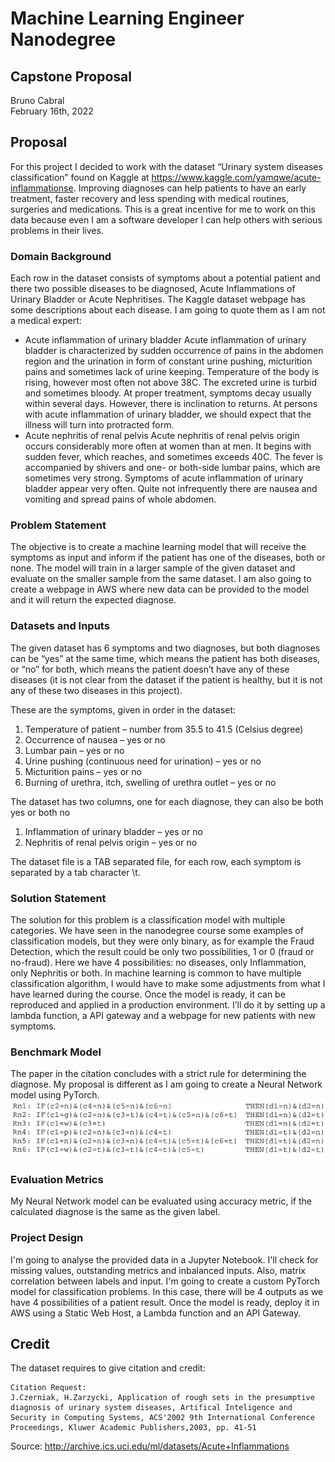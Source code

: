 # Machine Learning Engineer Nanodegree
## Capstone Proposal
Bruno Cabral  
February 16th, 2022

## Proposal
For this project I decided to work with the dataset “Urinary system diseases classification” found on Kaggle at https://www.kaggle.com/yamqwe/acute-inflammationse. Improving diagnoses can help patients to have an early treatment, faster recovery and less spending with medical routines, surgeries and medications. This is a great incentive for me to work on this data because even I am a software developer I can help others with serious problems in their lives.

### Domain Background
Each row in the dataset consists of symptoms about a potential patient and there two possible diseases to be diagnosed, Acute Inflammations of Urinary Bladder or Acute Nephritises. The Kaggle dataset webpage has some descriptions about each disease. I am going to quote them as I am not a medical expert:

- Acute inflammation of urinary bladder
Acute inflammation of urinary bladder is characterized by sudden occurrence of pains in the abdomen region and the urination in form of constant urine pushing, micturition pains and sometimes lack of urine keeping. Temperature of the body is rising, however most often not above 38C. The excreted urine is turbid and sometimes bloody. At proper treatment, symptoms decay usually within several days. However, there is inclination to returns. At persons with acute inflammation of urinary bladder, we should expect that the illness will turn into protracted form.
- Acute nephritis of renal pelvis
Acute nephritis of renal pelvis origin occurs considerably more often at women than at men. It begins with sudden fever, which reaches, and sometimes exceeds 40C. The fever is accompanied by shivers and one- or both-side lumbar pains, which are sometimes very strong. Symptoms of acute inflammation of urinary bladder appear very often. Quite not infrequently there are nausea and vomiting and spread pains of whole abdomen.

### Problem Statement
The objective is to create a machine learning model that will receive the symptoms as input and inform if the patient has one of the diseases, both or none. The model will train in a larger sample of the given dataset and evaluate on the smaller sample from the same dataset. I am also going to create a webpage in AWS where new data can be provided to the model and it will return the expected diagnose.

### Datasets and Inputs
The given dataset has 6 symptoms and two diagnoses, but both diagnoses can be “yes” at the same time, which means the patient has both diseases, or “no” for both, which means the patient doesn’t have any of these diseases (it is not clear from the dataset if the patient is healthy, but it is not any of these two diseases in this project).

These are the symptoms, given in order in the dataset:
1. Temperature of patient – number from 35.5 to 41.5 (Celsius degree)
2. Occurrence of nausea – yes or no
3. Lumbar pain – yes or no
4. Urine pushing (continuous need for urination) – yes or no
5. Micturition pains – yes or no
6. Burning of urethra, itch, swelling of urethra outlet – yes or no  

The dataset has two columns, one for each diagnose, they can also be both yes or both no
1. Inflammation of urinary bladder – yes or no
2. Nephritis of renal pelvis origin – yes or no
       
The dataset file is a TAB separated file, for each row, each symptom is separated by a tab character \t.

### Solution Statement
The solution for this problem is a classification model with multiple categories. We have seen in the nanodegree course some examples of classification models, but they were only binary, as for example the Fraud Detection, which the result could be only two possibilities, 1 or 0 (fraud or no-fraud). Here we have 4 possibilities: no diseases, only Inflammation, only Nephritis or both. In machine learning is common to have multiple classification algorithm, I would have to make some adjustments from what I have learned during the course. Once the model is ready, it can be reproduced and applied in a production environment. I’ll do it by setting up a lambda function, a API gateway and a webpage for new patients with new symptoms.

### Benchmark Model
The paper in the citation concludes with a strict rule for determining the diagnose. My proposal is different as I am going to create a Neural Network model using PyTorch.
![Paper formula](https://raw.githubusercontent.com/brccabral/UrinaryDiseases/master/paper_formula.png)

### Evaluation Metrics
My Neural Network model can be evaluated using accuracy metric, if the calculated diagnose is the same as the given label.

### Project Design
I'm going to analyse the provided data in a Jupyter Notebook. I'll check for missing values, outstanding metrics and inbalanced inputs. Also, matrix correlation between labels and input. I'm going to create a custom PyTorch model for classification problems. In this case, there will be 4 outputs as we have 4 possibilities of a patient result. Once the model is ready, deploy it in AWS using a Static Web Host, a Lambda function and an API Gateway.

## Credit
The dataset requires to give citation and credit:

    Citation Request:
    J.Czerniak, H.Zarzycki, Application of rough sets in the presumptive diagnosis of urinary system diseases, Artifical Inteligence and Security in Computing Systems, ACS'2002 9th International Conference Proceedings, Kluwer Academic Publishers,2003, pp. 41-51

Source: http://archive.ics.uci.edu/ml/datasets/Acute+Inflammations 
